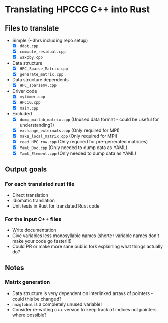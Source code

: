 # Translating HPCCG C++ into Rust

## Files to translate

- Simple (~3hrs including repo setup)
  - [x] `ddot.cpp`
  - [x] `compute_residual.cpp`
  - [x] `waxpby.cpp`
- Data structure
  - [x] `HPC_Sparse_Matrix.cpp`
  - [x] `generate_matrix.cpp`
- Data structure dependents
  - [x] `HPC_sparsemv.cpp`
- Driver code
  - [x] `mytimer.cpp`
  - [x] `HPCCG.cpp`
  - [x] `main.cpp`

- Excluded
  - [x] `dump_matlab_matrix.cpp` (Unused data format - could be useful for understanding?)
  - [x] `exchange_externals.cpp` (Only required for MPI)
  - [x] `make_local_matrix.cpp` (Only required for MPI)
  - [x] `read_HPC_row.cpp` (Only required for pre-generated matrices)
  - [x] `Yaml_Doc.cpp` (Only needed to dump data as YAML)
  - [x] `Yaml_Element.cpp` (Only needed to dump data as YAML)

## Output goals

### For each translated rust file

- Direct translation
- Idiomatic translation
- Unit tests in Rust for translated Rust code

### For the input C++ files

- Write documentation
- Give variables less monosyllabic names (shorter variable names don't make your code go faster!!!)
- Could PR or make more sane public fork explaining what things actually do?

## Notes


### Matrix generation

- Data structure is very dependent on interlinked arrays of pointers - could this be changed?
- `nnzglobal` is a completely unused variable!
- Consider re-writing c++ version to keep track of indices not pointers where possible?